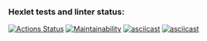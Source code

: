 ### Hexlet tests and linter status:

[![Actions Status](https://github.com/hal-ras/frontend-project-44/actions/workflows/hexlet-check.yml/badge.svg)](https://github.com/hal-ras/frontend-project-44/actions) [![Maintainability](https://api.codeclimate.com/v1/badges/8478be415a029661b25f/maintainability)](https://codeclimate.com/github/hal-ras/frontend-project-44/maintainability)
[![asciicast](https://asciinema.org/a/6dFXjJxcbjmPt6YvceRubNnJU.svg)](https://asciinema.org/a/6dFXjJxcbjmPt6YvceRubNnJU)
[![asciicast](https://asciinema.org/a/k2ZuilfhWMmexeRzDGmS5E7s1.svg)](https://asciinema.org/a/k2ZuilfhWMmexeRzDGmS5E7s1)
